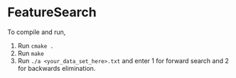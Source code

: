 # FeatureSearch
To compile and run,
1. Run `cmake .`
2. Run `make`
3. Run `./a <your_data_set_here>.txt` and enter 1 for forward search and 2 for backwards elimination.
